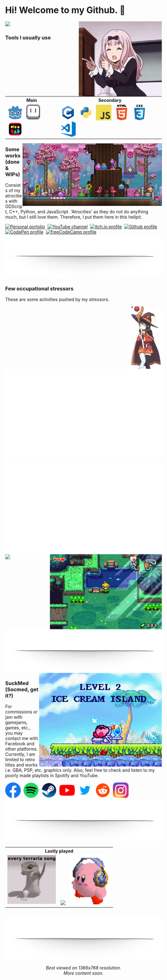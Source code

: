 <h1>Hi! Welcome to my Github. 👋</h1>

<img src="src\images\gifs\chika.gif" align="right" height="240px"><img src="https://readme-typing-svg.herokuapp.com?font=Courier&size=20&duration=2000&multiline=true&width=490&height=80&lines=var+name+%3A%3D+%22DeanAbad%22;var+langs+%3A%3D+%5B+%22C%2B%2B%22+%2C+%22Python%22%5D;var+scripts+%3A%3D+%5B%22GDScript%22%2C+%22JavaScript%22%5D;%C2%A0">

<h3>Tools I usually use</h3>
<table>
    <tr>
        <th>Main</th><th>Secondary</th>
    </tr>
    <tr>
        <td>
            <a href="https://godotengine.org" target="_blank"><img src="src\images\icons\tools\godot.png" alt="Godot Engine" title="Godot Engine" width="50px"></a>&nbsp;&nbsp;<a href="https://www.aseprite.org/" target="_blank"><img src="src\images\icons\tools\aseprite.png" alt="Aseprite" title="Aseprite" width="50px"></a>&nbsp;&nbsp;<a href="https://johanpeitz.itch.io/picocad" target="_blank"><img src="src\images\icons\tools\picocad.png" alt="picoCAD" title="picoCAD" width="50px"></a>
        </td>
        <td>
            <a href="https://isocpp.org" target="_blank"><img alt="C++" title="C++" width="50px" src="src\images\icons\tools\cpp.png"></a>&nbsp;&nbsp;<a href="https://www.python.org" target="_blank"><img alt="Python" title="Python" width="50px" src="src\images\icons\tools\python.png"></a>&nbsp;&nbsp;<a href="https://www.javascript.com/learn/strings" target="_blank"><img alt="JavaScript" title="JavaScript" width="50px" src="src\images\icons\tools\javascript.png"></a>&nbsp;&nbsp;<a href="https://html.spec.whatwg.org/multipage/" target="_blank"><img alt="HTML" title="HTML" width="50px" src="src\images\icons\tools\html.png"></a>&nbsp;&nbsp;<a href="https://www.w3.org/Style/CSS/Overview.en.html" target="_blank"><img alt="CSS" title="CSS" width="50px" src="src\images\icons\tools\css.png"></a>&nbsp;&nbsp;<a href="https://code.visualstudio.com" target="_blank"><img alt="Visual Studio Code" title="Visual Studio Code" width="50px" src="src\images\icons\tools\vsc.png"></a>
        </td>
    </tr>
</table>

<img src="src\images\gifs\terraria.gif" align="right" height="200px"><h3>Some works (done & WIPs)</h3>
<p>Consists of my atrocities with GDScript, C++, Python, and JavaScript.
'Atrocities' as they do not do anything much, but I still love them.
Therefore, I put them here in this hellpit.</p>

<a href="https://deanabad.github.io/Personal_Portfolio/" target="_blank"><img src="https://img.shields.io/badge/website-5094f0?style=for-the-badge&logo=About.me&logoColor=white" alt="Personal portolio" title="Personal portolio"></a>&nbsp;&nbsp;<a href="https://www.youtube.com/channel/UCIbFglT-SmEPmeGTXxUipZA" target="_blank"><img src="https://img.shields.io/badge/YouTube-5094f0?style=for-the-badge&logo=youtube&logoColor=white" alt="YouTube channel" title="YouTube channel"></a>&nbsp;&nbsp;<a href="https://deanabad.itch.io" target="_blank"><img src="https://img.shields.io/badge/Itch.io-5094f0?style=for-the-badge&logo=itchdotio&logoColor=white" alt="itch.io profile" title="itch.io profile"></a>&nbsp;&nbsp;<a href="https://github.com/DeanAbad" target="_blank"><img src="https://img.shields.io/badge/GitHub-f34b7d?style=for-the-badge&logo=github&logoColor=white" alt="Github profile" title="Github profile"></a>&nbsp;&nbsp;<a href="https://codepen.io/DeanAbad" target="_blank"><img src="https://img.shields.io/badge/Codepen-f34b7d?style=for-the-badge&logo=codepen&logoColor=white" alt="CodePen profile" title="CodePen profile"></a>&nbsp;&nbsp;<a href="https://www.freecodecamp.org/deanabad" target="_blank"><img src="https://img.shields.io/badge/Freecodecamp-f34b7d.svg?&style=for-the-badge&logo=freecodecamp&logoColor=white" alt="freeCodeCamp profile" title="freeCodeCamp profile"></a>
<br>
<img src="src\images\misc\steam_div.png">
</br>
<h3>Few occupational stressors</h3>
<p>These are some activities pushed by my stressors.</p>
<img src="src\images\gifs\megumin.gif" align="right" height="200px"><a title="Visit my Github repositories" href="https://github.com/DeanAbad?tab=repositories" target="_blank"><img src="https://raw.githubusercontent.com/DeanAbad/GithubStats/master/generated/overview.svg"></a><a title="Visit my Github repositories" href="https://github.com/DeanAbad?tab=repositories" target="_blank"><img src="https://raw.githubusercontent.com/DeanAbad/GithubStats/master/generated/languages.svg"></a><br>
<img src="src\images\gifs\zelda_minish_cap.gif" align="right" height="240px"><a title="Visit my Github repositories" href="https://github.com/DeanAbad?tab=repositories" target="_blank"><img src="https://github-profile-trophy.vercel.app/?username=DeanAbad&no-frame=true&row=2&column=4"></a>
<br>
<img src="src\images\misc\steam_div.png">
</br>
<img src="src\images\gifs\kirby_nightmare_in_dreamland.gif" align="right" height="300px"><h3>SuckMed (Socmed, get it?)</h3>
<p>For commissions or jam with gamejams, games, etc., you may contact me with Facebook and other platforms.
Currently, I am limited to retro titles and works i.e. GBA, PSP, etc. graphics only.
Also, feel free to check and listen to my poorly made playlists in Spotify and YouTube.</p>

<a href="https://www.facebook.com/deanharoldpabad" target="_blank"><img src="src\images\icons\socials\facebook.png" height="50px"></a>&nbsp;&nbsp;<a href="https://open.spotify.com/user/31okxaqyjgfwqsgnlggepdkaanju/playlists" target="_blank"><img src="src\images\icons\socials\spotify.png" height="50px"></a>&nbsp;&nbsp;<a href="https://steamcommunity.com/id/DeanAbad/" target="_blank"><img src="src\images\icons\socials\steam.png" height="50px"></a>&nbsp;&nbsp;<a href="https://www.youtube.com/channel/UCIbFglT-SmEPmeGTXxUipZA/playlists" target="_blank"><img src="src\images\icons\socials\youtube.png" height="50px"></a>&nbsp;&nbsp;<a href="https://twitter.com/deanharoldpabad" target="_blank"><img src="src\images\icons\socials\twitter.png" height="50px"></a>&nbsp;&nbsp;<a href="https://www.reddit.com/user/DeanAbad" target="_blank"><img src="src\images\icons\socials\reddit.png" height="50px"></a>&nbsp;&nbsp;<a href="https://www.instagram.com/deanharoldpabad/" target="_blank"><img src="src\images\icons\socials\instagram.png" height="50px"></a>
<br>
<img src="src\images\misc\steam_div.png">
</br>
<table align="center">
    <tr>
        <th>Lastly played</th>
    </tr>
    <tr>
        <td>
            <img src="src\images\gifs\terraria_music_meme.gif" align="left" height="156px">&nbsp;&nbsp;&nbsp;&nbsp;<a href="https://open.spotify.com/user/31okxaqyjgfwqsgnlggepdkaanju" target="_blank"><img src="https://github-readme-spotify-ebon.vercel.app/api/spotify" height="160px"></a>&nbsp;&nbsp;&nbsp;&nbsp;<img src="src\images\gifs\kirby_2_music.gif" height="160px">
        </td>
    </tr>
</table>
<br>
<img src="src\images\misc\steam_div.png">
</br>
<p align="center"><i>Best viewed on 1366x768 resolution.<br>More content soon.</i><p>
